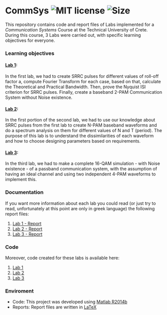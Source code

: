# CommSys ![MIT license](https://img.shields.io/github/license/CSpyridakis/CommSys?style=plastic) ![Size](https://img.shields.io/github/repo-size/CSpyridakis/CommSys.svg?style=plastic)

This repository contains code and report files of Labs implemented for a <i>Communication Systems</i> Course at the Technical University of Crete. During this course, 3 Labs were carried out, with specific learning objectives for everyone.

### Learning objectives

#### [Lab 1](./Lab-1/):
In the first lab, we had to create SRRC pulses for different values of roll-off factor a, compute Fourier Transform for each case, based on that, calculate the Theoretical and Practical Bandwidth. Then, prove the Nyquist ISI criterion for SRRC pulses. Finally, create a baseband 2-PAM Communication System without Noise existence.

#### [Lab 2](./Lab-2/):
In the first portion of the second lab, we had to use our knowledge about SRRC pulses from the first lab to create N-PAM baseband waveforms and do a spectrum analysis on them for different values of N and T (period). The purpose of this lab is to understand the dissimilarities of each waveform and how to choose designing parameters based on requirements.

#### [Lab 3](./Lab-3/):
In the third lab, we had to make a complete 16-QAM simulation - with Noise existence - of a passband communication system, with the assumption of having an ideal channel and using two independent 4-PAM waveforms to implement this.

### Documentation
If you want more information about each lab you could read (or just try to read, unfortunately at this point are only in greek language) the following report files:

1. [Lab 1 - Report](./Lab-1/doc/Communication_Systems_1_Exercise_1.pdf)
2. [Lab 2 - Report](./Lab-2/doc/Communication_Systems_1_Exercise_2.pdf)
3. [Lab 3 - Report](./Lab-3/doc/Communication_Systems_1_Exercise_3.pdf)

### Code
Moreover, code created for these labs is available here:

1. [Lab 1](./Lab-1/src)
2. [Lab 2](./Lab-2/src)
2. [Lab 3](./Lab-3/src)

### Enviroment
* Code: This project was developed using [Matlab R2014b](https://mathworks.com)
* Reports: Report files are written in [LaTeX](https://www.latex-project.org/)

